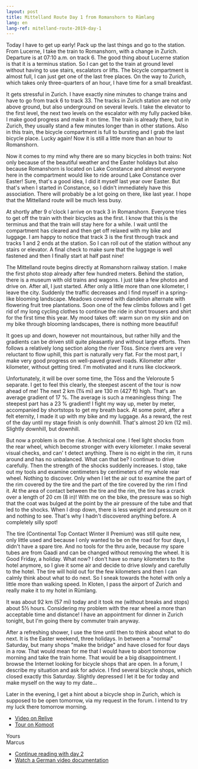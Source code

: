 ```yaml
---
layout: post
title: Mittelland Route Day 1 from Romanshorn to Rümlang
lang: en
lang-ref: mitelland-route-2019-day-1
---
```


Today I have to get up early! Pack up the last things and go to the station. From Lucerne, I take the train to Romanshorn, with a change in Zurich. Departure is at 07:10 a.m. on track 6. The good thing about Lucerne station is that it is a terminus station. So I can get to the train at ground level without having to use stairs, escalators or lifts. The bicycle compartment is almost full, I can just get one of the last free places. On the way to Zurich, which takes only three-quarters of an hour, I have time for a small breakfast.

It gets stressful in Zurich. I have exactly nine minutes to change trains and have to go from track 6 to track 33. The tracks in Zurich station are not only above ground, but also underground on several levels. I take the elevator to the first level, the next two levels on the escalator with my fully packed bike. I make good progress and make it on time. The train is already there, but in Zurich, they usually stand a few minutes longer than in other stations. Also in this train, the bicycle compartment is full to bursting and I grab the last bicycle place. Lucky again! Now it is still a little more than an hour to Romanshorn.

Now it comes to my mind why there are so many bicycles in both trains: Not only because of the beautiful weather and the Easter holidays but also because Romanshorn is located on Lake Constance and almost everyone here in the compartment would like to ride around Lake Constance over Easter! Sure, that's a good idea, I did it myself last year over Easter. But that's when I started in Constance, so I didn't immediately have this association. There will probably be a lot going on there, like last year. I hope that the Mittelland route will be much less busy.

At shortly after 9 o'clock I arrive on track 3 in Romanshorn. Everyone tries to get off the train with their bicycles as the first. I know that this is the terminus and that the train will stay here for a while. I wait until the compartment has cleared and then get off relaxed with my bike and luggage. I am happy to notice that track 3 is the first through track and tracks 1 and 2 ends at the station. So I can roll out of the station without any stairs or elevator. A final check to make sure that the luggage is well fastened and then I finally start at half past nine!

The Mittelland route begins directly at Romanshorn railway station. I make the first photo stop already after few hundred meters. Behind the station, there is a museum with old trains and wagons. I just take a few photos and drive on. After all, I just started. After only a little more than one kilometer, I leave the city. Suddenly the traffic decreases and I find myself in a spring-like blooming landscape. Meadows covered with dandelion alternate with flowering fruit tree plantations. Soon one of the few climbs follows and I get rid of my long cycling clothes to continue the ride in short trousers and shirt for the first time this year. My mood takes off: warm sun on my skin and on my bike through blooming landscapes, there is nothing more beautiful!

It goes up and down, however not mountainous, but rather hilly and the gradients can be driven still quite pleasantly and without large efforts. Then follows a relatively long section along the river Töss. Since rivers are very reluctant to flow uphill, this part is naturally very flat. For the most part, I make very good progress on well-paved gravel roads. Kilometer after kilometer, without getting tired. I'm motivated and it runs like clockwork.

Unfortunately, it will be over some time, the Töss and the Veloroute 5 separate. I get to feel this clearly, the steepest ascent of the tour is now ahead of me! The next 2 km (1¼ mi) are 130 m (427 ft) high. That's an average gradient of 17 %. The average is such a meaningless thing: The steepest part has a 23 % gradient! I fight my way up, meter by meter, accompanied by shortstops to get my breath back. At some point, after a felt eternity, I made it up with my bike and my luggage. As a reward, the rest of the day until my stage finish is only downhill. That's almost 20 km (12 mi). Slightly downhill, but downhill.

But now a problem is on the rise. A technical one. I feel light shocks from the rear wheel, which become stronger with every kilometer. I make several visual checks, and can' t detect anything. There is no eight in the rim, it runs around and has no unbalanced. What can that be? I continue to drive carefully. Then the strength of the shocks suddenly increases. I stop, take out my tools and examine centimeters by centimeters of my whole rear wheel. Nothing to discover. Only when I let the air out to examine the part of the rim covered by the tire and the part of the tire covered by the rim I find it. At the area of contact between the tire and the rim, the tire has a crack over a length of 20 cm (8 in)! With me on the bike, the pressure was so high that the coat was bulged at the point by the air pressure of the tube and that led to the shocks. When I drop down, there is less weight and pressure on it and nothing to see. That's why I hadn't discovered anything before. A completely silly spot!

The tire (Continental Top Contact Winter II Premium) was still quite new, only little used and because I only wanted to be on the road for four days, I didn't have a spare tire. And no tools for the thru axle, because my spare tubes are from Gaadi and can be changed without removing the wheel. It is Good Friday, a holiday. What now? I don't have so many kilometers to the hotel anymore, so I give it some air and decide to drive slowly and carefully to the hotel. The tire will hold out for the few kilometers and then I can calmly think about what to do next. So I sneak towards the hotel with only a little more than walking speed. In Kloten, I pass the airport of Zurich and really make it to my hotel in Rümlang.

It was about 92 km (57 mi) today and it took me (without breaks and stops) about 5½ hours. Considering my problem with the rear wheel a more than acceptable time and distance! I have an appointment for dinner in Zurich tonight, but I'm going there by commuter train anyway.

After a refreshing shower, I use the time until then to think about what to do next. It is the Easter weekend, three holidays. In between a "normal" Saturday, but many shops "make the bridge" and have closed for four days in a row. That would mean for me that I would have to abort tomorrow morning and take the train home. That would be a big disappointment. I browse the Internet looking for bicycle shops that are open. In a forum, I describe my situation and ask for advice. I find several bicycle shops, which closed exactly this Saturday. Slightly depressed I let it be for today and make myself on the way to my date…

Later in the evening, I get a hint about a bicycle shop in Zurich, which is supposed to be open tomorrow, via my request in the forum. I intend to try my luck there tomorrow morning.

- [Video on Relive](https://www.relive.cc/view/g33254972143)
- [Tour on Komoot](https://www.komoot.com/tour/62886339/zoom)

Yours  
Marcus

- [Continue reading with day 2](/en/2019/04/20/Mittelland-Route-Day-2/)
- [Watch a German video documentation](/en/2019/04/27/Mittelland-Route-Video/)
